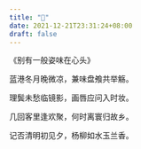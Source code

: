 ```yaml
---
title: "🍰"
date: 2021-12-21T23:31:24+08:00
draft: false
---
```


《别有一般姿味在心头》

蓝港冬月晚微凉，兼味盘飧共举觞。

理鬓未愁临镜影，画唇应问入时妆。

几回客里逢欢聚，何时离寰归故乡。

记否清明初见夕，杨柳如水玉兰香。
